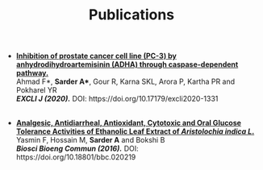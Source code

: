 <header class="post-header">
    <h1 class="post-title">Publications</h1>
</header>

<article class="post-content">
<ul>
	<li>
	<a href="https://doi.org/10.17179/excli2020-1331"> <b>Inhibition of prostate cancer cell line (PC-3) by anhydrodihydroartemisinin (ADHA) through caspase-dependent pathway.</b></a><br />
	Ahmad F*, <b>Sarder A*</b>, Gour R, Karna SKL, Arora P, Kartha PR and Pokharel YR <br/>
	<i> <b>EXCLI J (2020).</b></i> DOI: https://doi.org/10.17179/excli2020-1331
        </li><br />
	</ul>
	
<ul>
	<li>
	<a href="https://www.journalbinet.com/uploads/2/1/0/0/21005390/02021516_analgesic_antidiarrheal_antioxidant_cytotoxic_and_oral_glucose_tolerance.pdf"> <b>Analgesic, Antidiarrheal, Antioxidant, Cytotoxic and Oral Glucose Tolerance Activities of Ethanolic Leaf Extract of <i>Aristolochia indica L</i>.</b></a><br />
	Yasmin F, Hossain M, <b>Sarder A</b> and Bokshi B <br/>
	<i> <b>Biosci Bioeng Commun (2016).</b></i> DOI: https://doi.org/10.18801/bbc.020219
        </li><br />
</ul>
	
